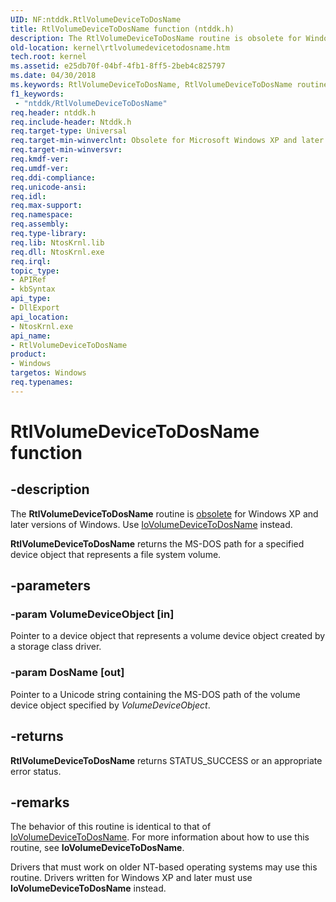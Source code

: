 ```yaml
---
UID: NF:ntddk.RtlVolumeDeviceToDosName
title: RtlVolumeDeviceToDosName function (ntddk.h)
description: The RtlVolumeDeviceToDosName routine is obsolete for Windows XP and later versions of Windows. Use IoVolumeDeviceToDosName instead.RtlVolumeDeviceToDosName returns the MS-DOS path for a specified device object that represents a file system volume.
old-location: kernel\rtlvolumedevicetodosname.htm
tech.root: kernel
ms.assetid: e25db70f-04bf-4fb1-8ff5-2beb4c825797
ms.date: 04/30/2018
ms.keywords: RtlVolumeDeviceToDosName, RtlVolumeDeviceToDosName routine [Kernel-Mode Driver Architecture], k109_a95aea8c-1156-4852-b4eb-38d2f141fcca.xml, kernel.rtlvolumedevicetodosname, ntddk/RtlVolumeDeviceToDosName
f1_keywords:
 - "ntddk/RtlVolumeDeviceToDosName"
req.header: ntddk.h
req.include-header: Ntddk.h
req.target-type: Universal
req.target-min-winverclnt: Obsolete for Microsoft Windows XP and later versions of Windows. Use IoVolumeDeviceToDosName instead.
req.target-min-winversvr: 
req.kmdf-ver: 
req.umdf-ver: 
req.ddi-compliance: 
req.unicode-ansi: 
req.idl: 
req.max-support: 
req.namespace: 
req.assembly: 
req.type-library: 
req.lib: NtosKrnl.lib
req.dll: NtosKrnl.exe
req.irql: 
topic_type:
- APIRef
- kbSyntax
api_type:
- DllExport
api_location:
- NtosKrnl.exe
api_name:
- RtlVolumeDeviceToDosName
product:
- Windows
targetos: Windows
req.typenames: 
---
```


# RtlVolumeDeviceToDosName function


## -description


The <b>RtlVolumeDeviceToDosName</b> routine is <u>obsolete</u> for Windows XP and later versions of Windows. Use <a href="https://docs.microsoft.com/windows-hardware/drivers/ddi/ntddk/nf-ntddk-iovolumedevicetodosname">IoVolumeDeviceToDosName</a> instead.

<b>RtlVolumeDeviceToDosName</b> returns the MS-DOS path for a specified device object that represents a file system volume.


## -parameters




### -param VolumeDeviceObject [in]

Pointer to a device object that represents a volume device object created by a storage class driver.


### -param DosName [out]

Pointer to a Unicode string containing the MS-DOS path of the volume device object specified by <i>VolumeDeviceObject</i>. 


## -returns



<b>RtlVolumeDeviceToDosName</b> returns STATUS_SUCCESS or an appropriate error status.




## -remarks



The behavior of this routine is identical to that of <a href="https://docs.microsoft.com/windows-hardware/drivers/ddi/ntddk/nf-ntddk-iovolumedevicetodosname">IoVolumeDeviceToDosName</a>. For more information about how to use this routine, see <b>IoVolumeDeviceToDosName</b>.

Drivers that must work on older NT-based operating systems may use this routine. Drivers written for Windows XP and later must use <b>IoVolumeDeviceToDosName</b> instead.




